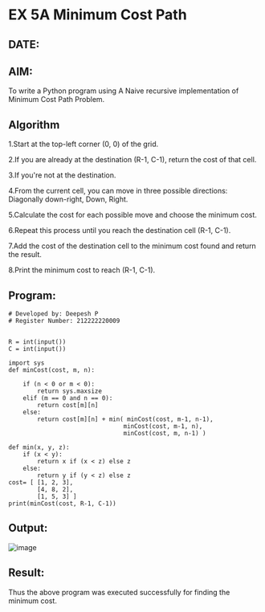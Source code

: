 # EX 5A Minimum Cost Path
## DATE:
## AIM:
To write a Python program using A Naive recursive implementation of Minimum Cost Path Problem.


## Algorithm
1.Start at the top-left corner (0, 0) of the grid.

2.If you are already at the destination (R-1, C-1), return the cost of that cell.

3.If you're not at the destination.

4.From the current cell, you can move in three possible directions: Diagonally down-right, Down, Right.

5.Calculate the cost for each possible move and choose the minimum cost.

6.Repeat this process until you reach the destination cell (R-1, C-1).

7.Add the cost of the destination cell to the minimum cost found and return the result.

8.Print the minimum cost to reach (R-1, C-1).   

## Program:
```
# Developed by: Deepesh P
# Register Number: 212222220009


R = int(input())
C = int(input())

import sys
def minCost(cost, m, n):
    
    if (n < 0 or m < 0):
        return sys.maxsize
    elif (m == 0 and n == 0):
        return cost[m][n]
    else:
        return cost[m][n] + min( minCost(cost, m-1, n-1),
                                minCost(cost, m-1, n),
                                minCost(cost, m, n-1) )
                                
def min(x, y, z):
    if (x < y):
        return x if (x < z) else z
    else:
        return y if (y < z) else z
cost= [ [1, 2, 3],
        [4, 8, 2],
        [1, 5, 3] ]
print(minCost(cost, R-1, C-1))
```

## Output:
![image](https://github.com/user-attachments/assets/335202fd-8f22-4659-b8aa-60cd2fa23e6d)


## Result:
Thus the above program was executed successfully for finding the minimum cost.
